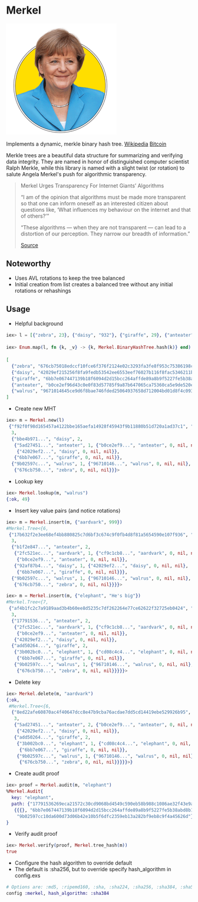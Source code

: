 Merkel
==========
![Logo](https://raw.githubusercontent.com/brpandey/merkel/master/priv/images/merkel.png)

Implements a dynamic, merkle binary hash tree. [Wikipedia](https://en.wikipedia.org/wiki/Merkle_tree) [Bitcoin](http://chimera.labs.oreilly.com/books/1234000001802/ch07.html#merkle_trees)

Merkle trees are a beautiful data structure for summarizing and verifying data integrity.
They are named in honor of distinguished computer scientist Ralph Merkle, while this library is named
with a slight twist (or rotation) to salute Angela Merkel's push for algorithmic transparency.

> Merkel Urges Transparency For Internet Giants’ Algorithms
>
> “I am of the opinion that algorithms must be made more transparent so that one 
> can inform oneself as an interested citizen about questions like, ‘What influences my 
> behaviour on the internet and that of others?’” 
>
> “These algorithms — when they are not transparent — can lead to a distortion of our perception. 
> They narrow our breadth of information.”
>> 
> [Source](http://www.newsmediauk.org/Latest/merkel-calls-for-transparency-of-internet-giants-algorithms)

## Noteworthy

* Uses AVL rotations to keep the tree balanced
* Initial creation from list creates a balanced tree without any initial rotations or rehashings

## Usage

* Helpful background

```elixir
iex> l = [{"zebra", 23}, {"daisy", "932"}, {"giraffe", 29}, {"anteater", "12"}, {"walrus", 49}]

iex> Enum.map(l, fn {k, _v} -> {k, Merkel.BinaryHashTree.hash(k)} end)

[
  {"zebra", "676cb75018edccf10fce6f376f2124e02c3293fa3fe8f953c75386198c714514"},
  {"daisy", "42029ef215256f8fa9fedb53542ee6553eef76027b116f8fac5346211b1e473c"},
  {"giraffe", "6bb7e067447139b18f6094d2d15bcc264affde89a8b9f5227fe5b38abd8b19d7"},
  {"anteater", "b0ce2ef96d43c0e0f83d57785f9a87b647065ca75360ca5e9de520e7f690c3f9"},
  {"walrus", "9671014645ce9d6f8bae746fded25064937658d712004bd01d8f4c093c387bf3"}
]

```

* Create new MHT

```elixir
iex> m = Merkel.new(l)                                                                              
 {"f92f0f98d165457a4122bbe165aefa14928f45943f9b11880b51d720a1ad37c1", "giraffe",
  3,
  {"bbe4b971...", "daisy", 2,
   {"5ad27451...", "anteater", 1, {"b0ce2ef9...", "anteater", 0, nil, nil},
    {"42029ef2...", "daisy", 0, nil, nil}},
   {"6bb7e067...", "giraffe", 0, nil, nil}},
  {"9b02597c...", "walrus", 1, {"96710146...", "walrus", 0, nil, nil},
   {"676cb750...", "zebra", 0, nil, nil}}}>
```

* Lookup key

```elixir
iex> Merkel.lookup(m, "walrus")
{:ok, 49}
```

* Insert key value pairs (and notice rotations)

```elixir
iex> m = Merkel.insert(m, {"aardvark", 999})
#Merkel.Tree<{6,
 {"17b632f2e3ee68ef4bb880825c7d6bf3c674c9f0fb4d8f81a5654590e107f936", "giraffe",
  3,
  {"b1f2e847...", "anteater", 2,
   {"2fc521ec...", "aardvark", 1, {"cf9c1cb8...", "aardvark", 0, nil, nil},
    {"b0ce2ef9...", "anteater", 0, nil, nil}},
   {"92af87b4...", "daisy", 1, {"42029ef2...", "daisy", 0, nil, nil},
    {"6bb7e067...", "giraffe", 0, nil, nil}}},
  {"9b02597c...", "walrus", 1, {"96710146...", "walrus", 0, nil, nil},
   {"676cb750...", "zebra", 0, nil, nil}}}}>
```

```elixir
iex> m = Merkel.insert(m, {"elephant", "He's big"})
#Merkel.Tree<{7,
 {"af4b1fc2c7a9189aad3b4b60ee8d5235c7df262264e77ce62622f32725eb0424", "daisy",
  3,
  {"17791536...", "anteater", 2,
   {"2fc521ec...", "aardvark", 1, {"cf9c1cb8...", "aardvark", 0, nil, nil},
    {"b0ce2ef9...", "anteater", 0, nil, nil}},
   {"42029ef2...", "daisy", 0, nil, nil}},
  {"add50264...", "giraffe", 2,
   {"3b002bc0...", "elephant", 1, {"cd08c4c4...", "elephant", 0, nil, nil},
    {"6bb7e067...", "giraffe", 0, nil, nil}},
   {"9b02597c...", "walrus", 1, {"96710146...", "walrus", 0, nil, nil},
    {"676cb750...", "zebra", 0, nil, nil}}}}}>
```

* Delete key

```elixir
iex> Merkel.delete(m, "aardvark")
{:ok,
 #Merkel.Tree<{6,
  {"8ed22afe60870ac4f40647dcc8e47b9cba76acdae7dd5cd14419ebe529926b95", "daisy",
   3,
   {"5ad27451...", "anteater", 2, {"b0ce2ef9...", "anteater", 0, nil, nil},
    {"42029ef2...", "daisy", 0, nil, nil}},
   {"add50264...", "giraffe", 2,
    {"3b002bc0...", "elephant", 1, {"cd08c4c4...", "elephant", 0, nil, nil},
     {"6bb7e067...", "giraffe", 0, nil, nil}},
    {"9b02597c...", "walrus", 1, {"96710146...", "walrus", 0, nil, nil},
     {"676cb750...", "zebra", 0, nil, nil}}}}}>}
```

* Create audit proof

```elixir
iex> proof = Merkel.audit(m, "elephant")
%Merkel.Audit{
  key: "elephant",
  path: {"17791536269eca21572c30cd9068bd4549c590eb58b988c1086ae32f43e9afb4",
   {{{}, "6bb7e067447139b18f6094d2d15bcc264affde89a8b9f5227fe5b38abd8b19d7"},
    "9b02597cc10da600d73d06b42e10b5f6dfc2359eb13a282bf9eb8c9f4a45626d"}}
}
```

* Verify audit proof

```elixir
iex> Merkel.verify(proof, Merkel.tree_hash(m))
true
```



* Configure the hash algorithm to override default
* The default is :sha256, but to override specify hash_algorithm in config.exs


```elixir
# Options are: :md5, :ripemd160, :sha, :sha224, :sha256, :sha384, :sha512
config :merkel, hash_algorithm: :sha384
```